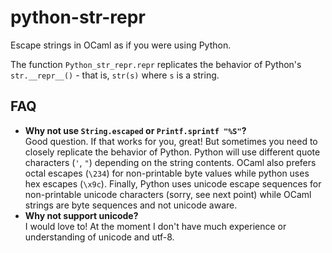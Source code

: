 # python-str-repr

Escape strings in OCaml as if you were using Python.

The function `Python_str_repr.repr` replicates the behavior of Python's
`str.__repr__()` - that is, `str(s)` where `s` is a string.

## FAQ

- **Why not use `String.escaped` or `Printf.sprintf "%S"`?**  
  Good question. If that works for you, great! But sometimes you need to
  closely replicate the behavior of Python. Python will use different quote
  characters (`'`, `"`) depending on the string contents. OCaml also prefers
  octal escapes (`\234`) for non-printable byte values while python uses hex
  escapes (`\x9c`). Finally, Python uses unicode escape sequences for
  non-printable unicode characters (sorry, see next point) while OCaml strings
  are byte sequences and not unicode aware.
- **Why not support unicode?**  
  I would love to! At the moment I don't have much experience or understanding
  of unicode and utf-8.
